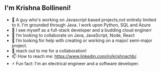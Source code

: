 ## I'm Krishna Bollineni!
- 🔭 A guy who's working on Javascript based projects,not entirely limited to it. I'm grounded through Java. I work upon Python, SQL and Azure 
- 🌱 I see myself as a full-stack developer and a budding cloud enginerr
- 👯 I’m looking to collaborate on Java, JavaScript, Node, React
- 🤔 I’m looking for help with creating or working on a major/ semi-major project.
- 💬 reach out to me for a collaboration!
- 📫 How to reach me: https://www.linkedin.com/in/krishnachb/.
- ⚡ Fun fact: I'm an electrical engineer and a software developer.

<!--
**krish23420/krish23420** is a ✨ _special_ ✨ repository because its `README.md` (this file) appears on your GitHub profile.

Here are some ideas to get you started:

- 🔭 I’m currently working on Javascript based projects mainly but not entirely limited to it. I'm grounded through Java. I work pon Pytho, SQL and Azure on my free time...
- 🌱 I’m currently learning Azure based Developer Course...
- 👯 I’m looking to collaborate on Java, JavaScript, Node, React and anything I'm able to...
- 🤔 I’m looking for help with creating or working on a major/ semi-major project.
- 💬 Ask me about Java, JS, Life, Simulation, Space and Ideas.
- 📫 How to reach me: https://www.linkedin.com/in/krishnachb/.
- 😄 Pronouns: he/him
- ⚡ Fun fact: I'm a software developer and a electrical engineer.
-->
